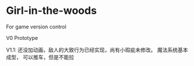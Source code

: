 # Girl-in-the-woods
For game version control

V0 Prototype

V1.1:
  还没加动画，敌人的大致行为已经实现，尚有小瑕疵未修改。
  魔法系统基本成型，
  可以推车，但是不能拉
  
